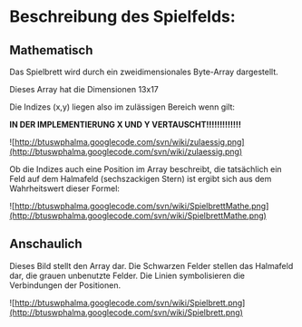 # Beschreibung des Spielfelds: #
## Mathematisch ##

Das Spielbrett wird durch ein zweidimensionales Byte-Array dargestellt.

Dieses Array hat die Dimensionen 13x17

Die Indizes (x,y) liegen also im zulässigen Bereich wenn gilt:

**IN DER IMPLEMENTIERUNG X UND Y VERTAUSCHT!!!!!!!!!!!!!**

![http://btuswphalma.googlecode.com/svn/wiki/zulaessig.png](http://btuswphalma.googlecode.com/svn/wiki/zulaessig.png)

Ob die Indizes auch eine Position im Array beschreibt, die tatsächlich ein Feld auf dem Halmafeld (sechszackigen Stern) ist ergibt sich aus dem Wahrheitswert dieser Formel:

![http://btuswphalma.googlecode.com/svn/wiki/SpielbrettMathe.png](http://btuswphalma.googlecode.com/svn/wiki/SpielbrettMathe.png)

## Anschaulich ##

Dieses Bild stellt den Array dar. Die Schwarzen Felder stellen das Halmafeld dar, die grauen unbenutzte Felder. Die Linien symbolisieren die Verbindungen der Positionen.

![http://btuswphalma.googlecode.com/svn/wiki/Spielbrett.png](http://btuswphalma.googlecode.com/svn/wiki/Spielbrett.png)